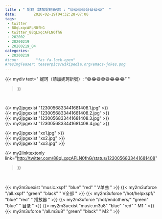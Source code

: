 ```yaml
---
title : " 妮珂（請加妮珂新號）: “😅😂😅😅😅😂😂😂”  "
date:        2020-02-19T04:32:28-07:00
tags:
 - twitter
 - 88qLxqcAFLN0fhG
 - twitter_88qLxqcAFLN0fhG
 - 202002
 - 20200219
 - 20200219_04
categories:
 - 20200219
#icon:        "fas fa-lock-open"
#resImgTeaser: teaserpics/wikipedia.org/emacs-jokes.png
---
```


{{< mydiv text=" 妮珂（請加妮珂新號）: “😅😂😅😅😅😂😂😂”  "
>}}
<br>


 {{< my2jpgexist "1230056833441681408.1.jpg" >}}<br>  {{< my2jpgexist "1230056833441681408.2.jpg" >}}<br>  {{< my2jpgexist "1230056833441681408.3.jpg" >}}<br>  {{< my2jpgexist "1230056833441681408.4.jpg" >}}<br> 

{{< my2jpgexist "xx1.jpg" >}}<br>
{{< my2jpgexist "xx2.jpg" >}}<br>
{{< my2jpgexist "xx3.jpg" >}}<br>


{{< my2linktextonly link="http://twitter.com/88qLxqcAFLN0fhG/status/1230056833441681408"
>}}


<br>

{{< my2m3uexist "music.xspf"        "blue"   "red"    " V单曲 " >}} {{< my2m3uforce "/all.xspf"         "green"  "black"  " V全部 " >}} {{< my2m3uforce "/hot/helpxspf/"    "blue"   "red"    " 播放器 " >}} {{< my2m3uforce "/hot/endothers/"   "green"  "blue"   " 目录 " >}} {{< my2m3uexist "music.m3u8"        "blue"   "red"    " M1 " >}} {{< my2m3uforce "/all.m3u8"         "green"  "black"  " M2 " >}} 
